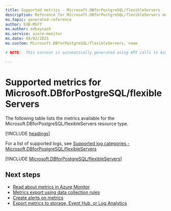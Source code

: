 ```yaml
---
title: Supported metrics - Microsoft.DBforPostgreSQL/flexibleServers
description: Reference for Microsoft.DBforPostgreSQL/flexibleServers metrics in Azure Monitor.
ms.topic: generated-reference
author: EdB-MSFT
ms.author: edbaynash
ms.service: azure-monitor
ms.date: 04/02/2025
ms.custom: Microsoft.DBforPostgreSQL/flexibleServers, naam

# NOTE:  This content is automatically generated using API calls to Azure. Any edits made on these files will be overwritten in the next run of the script. 

---
```


  
# Supported metrics for Microsoft.DBforPostgreSQL/flexibleServers
  
The following table lists the metrics available for the Microsoft.DBforPostgreSQL/flexibleServers resource type.  
  
  
[!INCLUDE [headings](~/reusable-content/ce-skilling/azure/includes/azure-monitor/reference/metrics/metrics-headings.md)]  
  
  
  
For a list of supported logs, see [Supported log categories - Microsoft.DBforPostgreSQL/flexibleServers](../supported-logs/microsoft-dbforpostgresql-flexibleservers-logs.md)  
  
 

[!INCLUDE [Microsoft.DBforPostgreSQL/flexibleServers](~/reusable-content/ce-skilling/azure/includes/azure-monitor/reference/metrics/microsoft-dbforpostgresql-flexibleservers-metrics-include.md)]  



## Next steps

- [Read about metrics in Azure Monitor](/azure/azure-monitor/data-platform)
- [Metrics export using data collection rules](/azure/azure-monitor/essentials/data-collection-metrics)
- [Create alerts on metrics](/azure/azure-monitor/alerts/alerts-overview)
- [Export metrics to storage, Event Hub, or Log Analytics](/azure/azure-monitor/essentials/platform-logs-overview)
